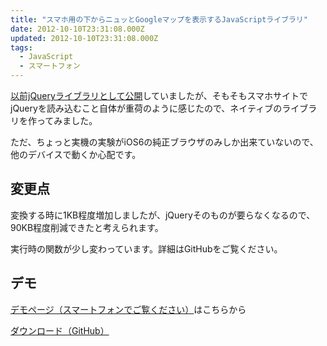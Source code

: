 ```yaml
---
title: "スマホ用の下からニュッとGoogleマップを表示するJavaScriptライブラリ"
date: 2012-10-10T23:31:08.000Z
updated: 2012-10-10T23:31:08.000Z
tags:
  - JavaScript
  - スマートフォン
---
```



[以前jQueryライブラリとして公開](http://blog.sus-happy.net/201112/sp-google-maps-jquery/)していましたが、そもそもスマホサイトでjQueryを読み込むこと自体が重荷のように感じたので、ネイティブのライブラリを作ってみました。

ただ、ちょっと実機の実験がiOS6の純正ブラウザのみしか出来ていないので、他のデバイスで動くか心配です。


## 変更点

変換する時に1KB程度増加しましたが、jQueryそのものが要らなくなるので、90KB程度削減できたと考えられます。

実行時の関数が少し変わっています。詳細はGitHubをご覧ください。


## デモ

[デモページ（スマートフォンでご覧ください）](http://demo.sus-happy.net/javascript/SPGMaps2/)はこちらから

[ダウンロード（GitHub）](https://github.com/sushat4692/SPGMaps.js)



